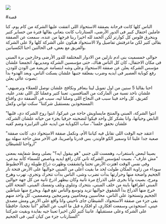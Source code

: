 ![](/public/IMG_20220215_232715.webp)

#قصة


الناس كلها كانت فرحانة بصفقة الاستحواذ اللى اتفقت عليها الشركة من كام يوم، كنا عاملين احتفال كبير فى الدور الأرضى، الستارتاب كانت بتعاني بقالها فترة من خساير كتير وبنحرق فلوس كل كوارتر لكن الحمد لله اخيرا ربنا فرجها من عنده، سمعت عن الصفقة بقالى كتير لكن ماعرفتش تفاصيل ولا الاستحواذ هيكون على الشركة كلها ولا على الشركة والفريق مع بعض، فى الحالتين احنا الكسبانين.

حوالى خمسميت بنى ادم نازلين من الادوار المختلفة للدور الأرضى وخارجين برة المبني فى مكان الاحتفال، كان كل الناس هناك، حتى مؤسسين الشركة ومديريها، اتجمعنا علشان مؤسس الشركة يعلن عن صفقة الاستحواذ وعلى وشه ابتسامة عريضة من الودن للودن، رفع كوباية العصير فى ايديه وضرب بمعلقة جنبها علشان يسكت الناس، وبعد الهدوء بدأ بصوت عالى يعلن:

"احنا بقالنا 5 سنين من اول تمويل لينا بنعافر ونكافح علشان نوصل للعملاء ونرضيهم، علشان ناخد نسبة من الماركت من المنافسين، تعبنا كتير وعملنا كل اللى نقدر عليه، كفريق، كل واحد فينا سبب فى النجاح اللى وصلنا ليه، سبب فى الصفقة دي واقناع المستحوذين بمستقبل شركتنا" سكت ثواني وكمل:

"انتوا الشركة، المبني والمنتج مايساويش حاجة من غيركوا، انتوا روح الشركة دي، قلبها النابض وحياتها، وانا بشكر كل واحد فيكوا لتضحيته حرفيا بجزء من حياته علشان الشركة، علشان نحقق حلمنا"، ساب الكوباية من ايديه على الترابيزة وضم كفيه

"اعتقد جيه الوقت اللى نقابل فيه كياننا الأم، ونكمل صفقة الاستحواذ دي، كانت صفقة صعبة جدا علينا انا وسمير الكو فاوندر، بس قدرنا واصرينا، فى الأخر مش حاجة سهلة بيع ارواحنا للشيطان"

بصينا لبعض باستغراب، وهمست للى جنبي "هو بيقول ايه؟" بصلى ومط شفايفه بمعنى "مش عارف"، بصيت لمؤسس الشركة تاني كان رافع ايديه وباصص للسماء كأنه بيدعي، وفى نفس الوقت اهتزت الأرض تحتنا واتشققت وظهرت ذراع طويلة زي الأخطبوط سوداء من زاوية المكان طولت لحد ما بقيت اعلى من المبني حواليها على الأرض فتحة نار الجحيم واضحة منها وحرارتها بدأت تضرب وشى، الناس بدأت تتحرك وتجري، تهرب وهرج ومرج، بصيت وانا بجرى على الذراع مرة تانية وكان بيظهر اذرع تانية من كل جهة حوالين المبني اطرافها باينة من خلف المبني، بتتحرك وتتلوي وتلف وتمسك المبنى، الفتحة اللى خرج منها الذراع بدأ الشقوق حواليها تزيد وتوسع والناس تقع فيها، ويخرج منها شياطين الجحيم وتستحوذ على الناس، محاسبين ومحاميين ومبرمجين ومصممين، كل واحد منهم بقى جزء من صفقة الاستحواذ، الشيطان جاى ناحيتي وانا واقع على الارض ومش مصدق عيني، استحوذني وسمعت افكاري، او افكاره قبل ما اغيب عن العالم "اننا نجحنا، حافظنا على الشركة وعلى مستقبلها، عانينا كتير لكن اخيرا تعبنا جيه بفايدة وبقيت شركتنا الستارتاب جزء من كيان كبير، فى الجحيم"
